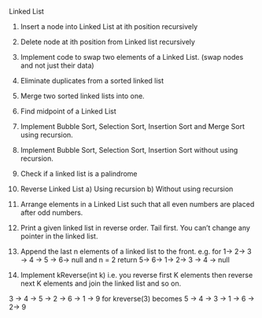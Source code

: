 Linked List

1. Insert a node into Linked List at ith position recursively

2. Delete node at ith position from Linked list recursively

3. Implement code to swap two elements of a Linked List. (swap nodes
and not just their data)

4. Eliminate duplicates from a sorted linked list

5. Merge two sorted linked lists into one.

6. Find midpoint of a Linked List

7. Implement Bubble Sort, Selection Sort, Insertion Sort and Merge Sort
using recursion.

8. Implement Bubble Sort, Selection Sort, Insertion Sort without using
recursion.

9. Check if a linked list is a palindrome

10. Reverse Linked List a) Using recursion
b) Without using recursion

11. Arrange elements in a Linked List such that all even numbers are
placed after odd numbers.

12. Print a given linked list in reverse order. Tail first. You can’t change any pointer in the linked list.

13. Append the last n elements of a linked list to the front.
e.g. for 1→ 2→ 3 → 4 → 5 → 6→ null and n = 2 return 5→ 6→ 1→ 2→ 3 → 4 → null

14. Implement kReverse(int k) i.e. you reverse first K elements then reverse next K elements and join the linked list and so on.

3 → 4 → 5 → 2 → 6 → 1 → 9 for kreverse(3) becomes 
5 → 4 → 3 → 1 → 6 → 2→ 9
